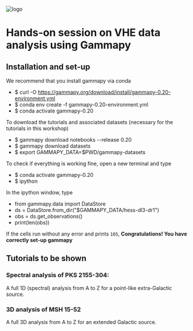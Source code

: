 ![logo](https://user-images.githubusercontent.com/47325742/168477510-12181336-569f-4e10-b9da-551f81155cda.png)


# Hands-on session on VHE data analysis using Gammapy

## Installation and set-up 

We recommend that you install gammapy via conda

- $ curl -O https://gammapy.org/download/install/gammapy-0.20-environment.yml
- $ conda env create -f gammapy-0.20-environment.yml
- $ conda activate gammapy-0.20

To download the tutorials and associated datasets (necessary for the tutorials in this workshop)

- $ gammapy download notebooks --release 0.20
- $ gammapy download datasets
- $ export GAMMAPY_DATA=$PWD/gammapy-datasets

To check if everything is working fine, open a new terminal and type

- $ conda activate gammapy-0.20
- $ ipython

In the ipython window, type
- from gammapy.data import DataStore
- ds = DataStore.from_dir("$GAMMAPY_DATA/hess-dl3-dr1")
- obs = ds.get_observations()
- print(len(obs))

If the cells run without any error and prints `105`, **Congratulations! You have correctly set-up gammapy**

## Tutorials to be shown
### Spectral analysis of PKS 2155-304:
A full 1D (spectral) analysis from A to Z for a point-like extra-Galactic source.
### 3D analysis of MSH 15-52 
A full 3D analysis from A to Z for an extended Galactic source.
